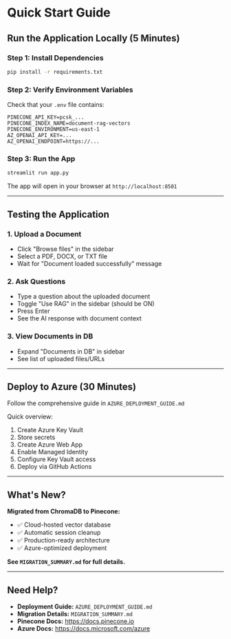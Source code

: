# Quick Start Guide

## Run the Application Locally (5 Minutes)

### Step 1: Install Dependencies
```bash
pip install -r requirements.txt
```

### Step 2: Verify Environment Variables

Check that your `.env` file contains:
```env
PINECONE_API_KEY=pcsk_...
PINECONE_INDEX_NAME=document-rag-vectors
PINECONE_ENVIRONMENT=us-east-1
AZ_OPENAI_API_KEY=...
AZ_OPENAI_ENDPOINT=https://...
```

### Step 3: Run the App
```bash
streamlit run app.py
```

The app will open in your browser at `http://localhost:8501`

---

## Testing the Application

### 1. Upload a Document
- Click "Browse files" in the sidebar
- Select a PDF, DOCX, or TXT file
- Wait for "Document loaded successfully" message

### 2. Ask Questions
- Type a question about the uploaded document
- Toggle "Use RAG" in the sidebar (should be ON)
- Press Enter
- See the AI response with document context

### 3. View Documents in DB
- Expand "Documents in DB" in sidebar
- See list of uploaded files/URLs

---

## Deploy to Azure (30 Minutes)

Follow the comprehensive guide in `AZURE_DEPLOYMENT_GUIDE.md`

Quick overview:
1. Create Azure Key Vault
2. Store secrets
3. Create Azure Web App
4. Enable Managed Identity
5. Configure Key Vault access
6. Deploy via GitHub Actions

---

## What's New?

**Migrated from ChromaDB to Pinecone:**
- ✅ Cloud-hosted vector database
- ✅ Automatic session cleanup
- ✅ Production-ready architecture
- ✅ Azure-optimized deployment

**See `MIGRATION_SUMMARY.md` for full details.**

---

## Need Help?

- **Deployment Guide:** `AZURE_DEPLOYMENT_GUIDE.md`
- **Migration Details:** `MIGRATION_SUMMARY.md`
- **Pinecone Docs:** https://docs.pinecone.io
- **Azure Docs:** https://docs.microsoft.com/azure
